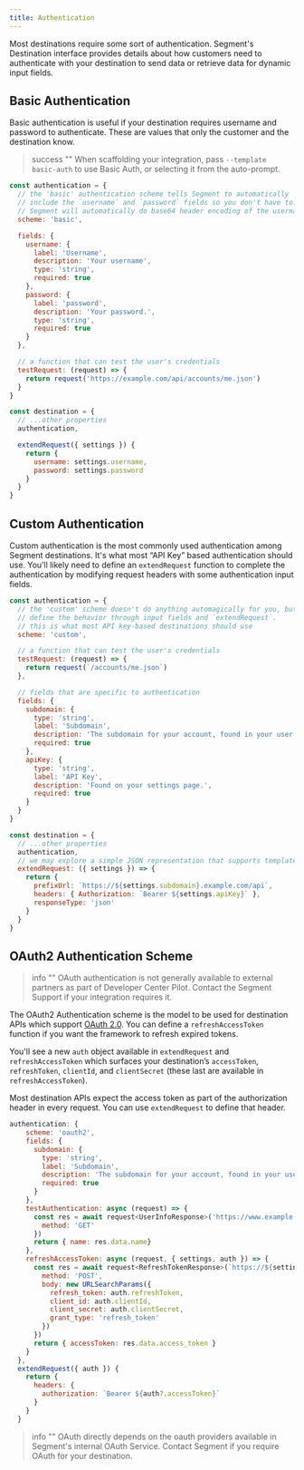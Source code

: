 ```yaml
---
title: Authentication
---
```

Most destinations require some sort of authentication. Segment's Destination interface provides details about how customers need to authenticate with your destination to send data or retrieve data for dynamic input fields.

## Basic Authentication

Basic authentication is useful if your destination requires username and password to authenticate. These are values that only the customer and the destination know.

> success ""
> When scaffolding your integration, pass `--template basic-auth` to use Basic Auth, or selecting it from the auto-prompt.

```js
const authentication = {
  // the 'basic' authentication scheme tells Segment to automatically
  // include the `username` and `password` fields so you don't have to.
  // Segment will automatically do base64 header encoding of the username:password
  scheme: 'basic',

  fields: {
    username: {
      label: 'Username',
      description: 'Your username',
      type: 'string',
      required: true
    },
    password: {
      label: 'password',
      description: 'Your password.',
      type: 'string',
      required: true
    }
  },

  // a function that can test the user's credentials
  testRequest: (request) => {
    return request('https://example.com/api/accounts/me.json')
  }
}

const destination = {
  // ...other properties
  authentication,

  extendRequest({ settings }) {
    return {
      username: settings.username,
      password: settings.password
    }
  }
}
```

## Custom Authentication

Custom authentication is the most commonly used authentication among Segment destinations. It's what most “API Key” based authentication should use. You’ll likely need to define an `extendRequest` function to complete the authentication by modifying request headers with some authentication input fields.

```js
const authentication = {
  // the 'custom' scheme doesn't do anything automagically for you, but let's you
  // define the behavior through input fields and `extendRequest`.
  // this is what most API key-based destinations should use
  scheme: 'custom',

  // a function that can test the user's credentials
  testRequest: (request) => {
    return request(`/accounts/me.json`)
  },

  // fields that are specific to authentication
  fields: {
    subdomain: {
      type: 'string',
      label: 'Subdomain',
      description: 'The subdomain for your account, found in your user settings.',
      required: true
    },
    apiKey: {
      type: 'string',
      label: 'API Key',
      description: 'Found on your settings page.',
      required: true
    }
  }
}

const destination = {
  // ...other properties
  authentication,
  // we may explore a simple JSON representation that supports template strings
  extendRequest: ({ settings }) => {
    return {
      prefixUrl: `https://${settings.subdomain}.example.com/api`,
      headers: { Authorization: `Bearer ${settings.apiKey}` },
      responseType: 'json'
    }
  }
}
```

## OAuth2 Authentication Scheme

> info ""
> OAuth authentication is not generally available to external partners as part of Developer Center Pilot. Contact the Segment Support if your integration requires it.

The OAuth2 Authentication scheme is the model to be used for destination APIs which support [OAuth 2.0](https://oauth.net/2/). You can define a `refreshAccessToken` function if you want the framework to refresh expired tokens.

You'll see a new `auth` object available in `extendRequest` and `refreshAccessToken` which surfaces your destination’s `accessToken`, `refreshToken`, `clientId`, and `clientSecret` (these last are available in `refreshAccessToken`).

Most destination APIs expect the access token as part of the authorization header in every request. You can use `extendRequest` to define that header.

```js
authentication: {
    scheme: 'oauth2',
    fields: {
      subdomain: {
        type: 'string',
        label: 'Subdomain',
        description: 'The subdomain for your account, found in your user settings.',
        required: true
      }
    },
    testAuthentication: async (request) => {
      const res = await request<UserInfoResponse>('https://www.example.com/oauth2/v3/userinfo', {
        method: 'GET'
      })
      return { name: res.data.name}
    },
    refreshAccessToken: async (request, { settings, auth }) => {
      const res = await request<RefreshTokenResponse>(`https://${settings.subdomain}.example.com/api/oauth2/token`, {
        method: 'POST',
        body: new URLSearchParams({
          refresh_token: auth.refreshToken,
          client_id: auth.clientId,
          client_secret: auth.clientSecret,
          grant_type: 'refresh_token'
        })
      })
      return { accessToken: res.data.access_token }
    }
  },
  extendRequest({ auth }) {
    return {
      headers: {
        authorization: `Bearer ${auth?.accessToken}`
      }
    }
  }
```

> info ""
> OAuth directly depends on the oauth providers available in Segment's internal OAuth Service. Contact Segment if you require OAuth for your destination.


